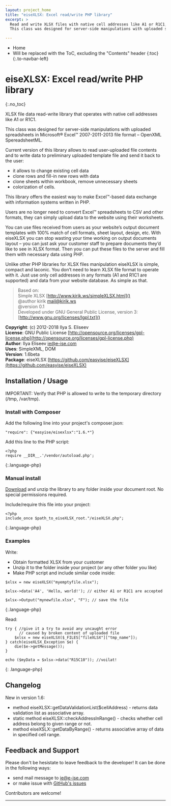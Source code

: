 ```yaml
---
layout: project_home
title: "eiseXLSX: Excel read/write PHP library"
excerpt: >
  Read and write XLSX files with native cell addresses like A1 or R1C1, fill-in templates prepared by your customer!
  This class was designed for server-side manipulations with uploaded spreadsheets in Microsoft® Excel™ 2007-2011-2013 file format – OpenXML SpereadsheetML.

---
```


* Home
* Will be replaced with the ToC, excluding the "Contents" header
{:toc}
{:.to-navbar-left}

# eiseXLSX: Excel read/write PHP library
{:.no_toc}

XLSX file data read-write library that operates with native cell addresses like A1 or R1C1.

This class was designed for server-side manipulations with uploaded spreadsheets in Microsoft® Excel™ 2007-2011-2013 file format – OpenXML SpereadsheetML.

Current version of this library allows to read user-uploaded file contents and to write data to preliminary uploaded template file and send it back to the user:
* it allows to change existing cell data
* clone rows and fill-in new rows with data
* clone sheets within workbook, remove unnecessary sheets
* colorization of cells.

This library offers the easiest way to make Excel™-based data exchange with information systems written in PHP.

Users are no longer need to convert Excel™ spreadsheets to CSV and other formats, they can simply upload data to the website using their worksheets.

You can use files received from users as your website’s output document templates with 100% match of cell formats, sheet layout, design, etc. With eiseXLSX you can stop wasting your time working on output documents layout – you can just ask your customer staff to prepare documents they’d like to see in XLSX format. Then you can put these files to the server and fill them with necessary data using PHP.

Unlike other PHP libraries for XLSX files manipulation eiseXLSX is simple, compact and laconic. You don’t need to learn XLSX file format to operate with it. Just use only cell addresses in any formats (A1 and R1C1 are supported) and data from your website database. As simple as that.
  
>  Based on:  
>  Simple XLSX [http://www.kirik.ws/simpleXLSX.html]()  
>  @author kirik [mail@kirik.ws]()  
>  @version 0.1  
>  Developed under GNU General Public License, version 3: [http://www.gnu.org/licenses/lgpl.txt]()

__Copyright__: (c) 2012-2018 Ilya S. Eliseev  
__License__: GNU Public License [http://opensource.org/licenses/gpl-license.php](http://opensource.org/licenses/gpl-license.php)  
__Author__: Ilya Eliseev [ie@e-ise.com](mailto:ie@e-ise.com)  
__Uses__: SimpleXML, DOM  
__Version__: 1.6beta  
__Package__: eiseXLSX [https://github.com/easyise/eiseXLSX](https://github.com/easyise/eiseXLSX)  

## Installation / Usage

IMPORTANT: Verify that PHP is allowed to write to the temporary directory (/tmp, /var/tmp).

### Install with Composer

Add the following line into your project's composer.json:

```
"require": {"easyise/eisexlsx":"1.6.*"}
```

Add this line to the PHP script:

```
<?php
require __DIR__.'/vendor/autoload.php';
```
{:.language-php}


### Manual install

[Download](https://github.com/easyise/eiseXLSX/archive/master.zip) and unzip the library to any folder inside your document root. No special permissions required. 

Include/require this file into your project:
```
<?php
include_once $path_to_eiseXLSX_root."/eiseXLSX.php";
```
{:.language-php}


### Examples

Write:

- Obtain formatted XLSX from your customer
- Unzip it to the folder inside your project (or any other folder you like)
- Make PHP script and include similar code inside:

```
$xlsx = new eiseXLSX("myemptyfile.xlsx");

$xlsx->data('A4', 'Hello, world!'); // either A1 or R1C1 are accepted

$xlsx->Output("mynewfile.xlsx", "F"); // save the file
```
{:.language-php}

Read:

```       
try { //give it a try to avoid any uncaught error 
      // caused by broken content of uploaded file
    $xlsx = new eiseXLSX($_FILES["fileXLSX"]["tmp_name"]);
} catch(eiseXLSX_Exception $e) {
    die($e->getMessage());
}

echo ($myData = $xlsx->data("R15C10")); //voilat!
```
{: .language-php}

## Changelog

New in version 1.6: 

- method eiseXLSX::getDataValidationList($cellAddress) - returns data validation list as associative array.
- static method eiseXLSX::checkAddressInRange() - checks whether cell address belong to given range or not.
- method eiseXSLX::getDataByRange() - returns associative array of data in specified cell range.

## Feedback and Support

Please don't be hesistate to leave feedback to the developer! It can be done in the following ways:
* send mail message to [ie@e-ise.com]()
* or make issue with [GitHub's issues](https://github.com/easyise/eiseXLSX/issues)

Contributors are welcome!

---
